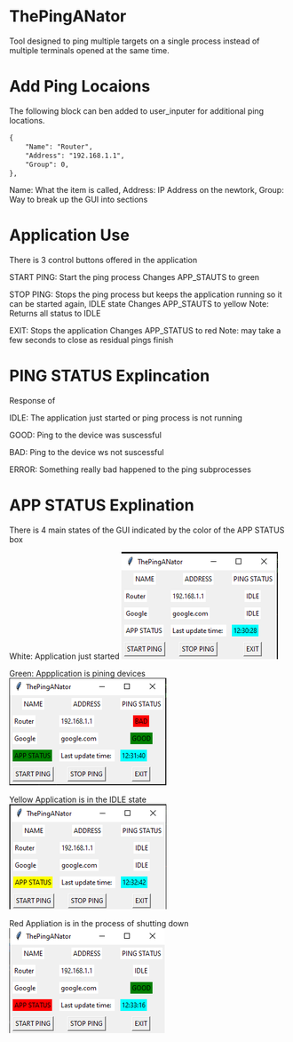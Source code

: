 # ThePingANator
Tool designed to ping multiple targets on a single process instead of multiple terminals opened at the same time.

# Add Ping Locaions
The following block can ben added to user_inputer for additional ping locations.

    {
        "Name": "Router",
        "Address": "192.168.1.1",
        "Group": 0,
    },

Name: What the item is called,
Address: IP Address on the newtork, 
Group: Way to break up the GUI into sections

# Application Use
There is 3 control buttons offered in the application

START PING:
    Start the ping process
    Changes APP_STAUTS to green

STOP PING:
    Stops the ping process but keeps the application running so it can be started again, IDLE state
    Changes APP_STAUTS to yellow
    Note: Returns all status to IDLE

EXIT: 
    Stops the application
    Changes APP_STATUS to red
    Note: may take a few seconds to close as residual pings finish

# PING STATUS Explincation
Response of 

IDLE: The application just started or ping process is not running

GOOD: Ping to the device was suscessful

BAD: Ping to the device ws not suscessful 

ERROR: Something really bad happened to the ping subprocesses

# APP STATUS Explination
There is 4 main states of the GUI indicated by the color of the APP STATUS box

White:
    Application just started
    ![white](/Photos/WHITE.png)

Green:
    Appplication is pining devices
    ![green](/Photos/GREEN.png)

Yellow
    Application is in the IDLE state
    ![yellow](/Photos/YELLOW.png)

Red
    Appliation is in the process of shutting down
    ![red](/Photos/RED.png)
